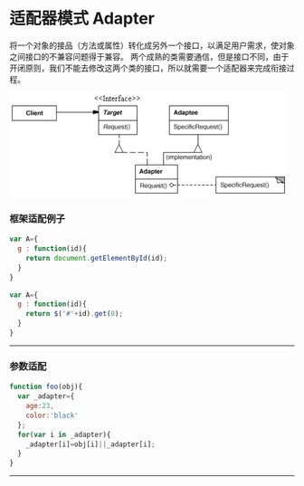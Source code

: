 适配器模式 Adapter
=============
将一个对象的接品（方法或属性）转化成另外一个接口，以满足用户需求，使对象之间接口的不兼容问题得于兼容。
两个成熟的类需要通信，但是接口不同，由于开闭原则，我们不能去修改这两个类的接口，所以就需要一个适配器来完成衔接过程。

![alt text](images/1.gif '')
### 框架适配例子
````js
var A={
  g : function(id){
    return document.getElementById(id);
  }
}
````

````js
var A={
  g : function(id){
    return $('#'+id).get(0);
  }
}
````
***
### 参数适配
````js
function foo(obj){
  var _adapter={
    age:23,
    color:'black'
  };
  for(var i in _adapter){
    _adapter[i]=obj[i]||_adapter[i];
  }
}
````
***
